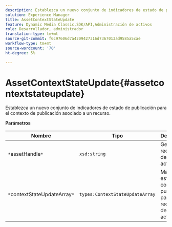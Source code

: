 ```yaml
---
description: Establezca un nuevo conjunto de indicadores de estado de publicación para el contexto de publicación asociado a un recurso.
solution: Experience Manager
title: AssetContextStateUpdate
feature: Dynamic Media Classic,SDK/API,Administración de activos
role: Desarrollador, administrador
translation-type: tm+mt
source-git-commit: f6c97606d7a4209427316d7367013ad9585a5cae
workflow-type: tm+mt
source-wordcount: '70'
ht-degree: 5%

---
```



# AssetContextStateUpdate{#assetcontextstateupdate}

Establezca un nuevo conjunto de indicadores de estado de publicación para el contexto de publicación asociado a un recurso.

**Parámetros**

| Nombre | Tipo | Descripción |
|---|---|---|
| `*`assetHandle`*` | `xsd:string` | Gestione el recurso que desee actualizar. |
| `*`contextStateUpdateArray`*` | `types:ContextStateUpdateArray` | Matriz de estados de contacto de publicación para el recurso que desea actualizar. |

